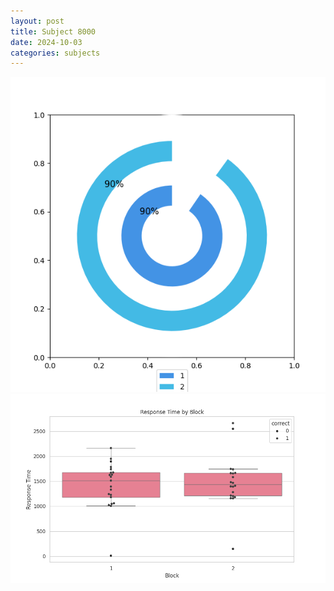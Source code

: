 ```yaml
---
layout: post
title: Subject 8000
date: 2024-10-03
categories: subjects
---
```


![](data/8000/run-2/8000__acc_test.png)
![](data/8000/run-2/8000_rt.png)
